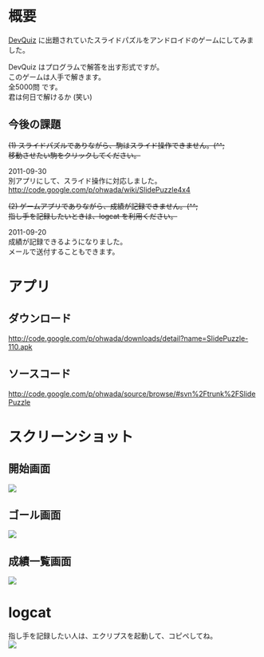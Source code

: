 # 概要 #

[DevQuiz](http://googledevjp.blogspot.com/2011/08/gdd-2011-devquiz.html) に出題されていたスライドパズルをアンドロイドのゲームにしてみました。

DevQuiz はプログラムで解答を出す形式ですが。<br>
このゲームは人手で解きます。<br>
全5000問 です。<br>
君は何日で解けるか (笑い)<br>

<h2>今後の課題</h2>

<del>(1) スライドパズルでありながら、駒はスライド操作できません。(^^;</del> <br>
<del>移動させたい駒をクリックしてください。<br></del>

2011-09-30<br>
別アプリにして、スライド操作に対応しました。<br>
<a href='http://code.google.com/p/ohwada/wiki/SlidePuzzle4x4'>http://code.google.com/p/ohwada/wiki/SlidePuzzle4x4</a>

<del>(2) ゲームアプリでありながら、成績が記録できません。(^^;</del> <br>
<del>指し手を記録したいときは、logcat を利用ください。</del>

2011-09-20<br>
成績が記録できるようになりました。<br>
メールで送付することもできます。<br>

<h1>アプリ</h1>

<h2>ダウンロード</h2>
<a href='http://code.google.com/p/ohwada/downloads/detail?name=SlidePuzzle-110.apk'>http://code.google.com/p/ohwada/downloads/detail?name=SlidePuzzle-110.apk</a>

<h2>ソースコード</h2>
<a href='http://code.google.com/p/ohwada/source/browse/#svn%2Ftrunk%2FSlidePuzzle'>http://code.google.com/p/ohwada/source/browse/#svn%2Ftrunk%2FSlidePuzzle</a>

<h1>スクリーンショット</h1>

<h2>開始画面</h2>
<img src='http://ohwada.googlecode.com/files/20110914slidepuzzle_start.jpg' />

<h2>ゴール画面</h2>
<img src='http://ohwada.googlecode.com/files/20110914slidepuzzle_goal.jpg' />

<h2>成績一覧画面</h2>
<img src='http://ohwada.googlecode.com/files/20110920slidepuzzle_score.png' />

<h1>logcat</h1>
指し手を記録したい人は、エクリプスを起動して、コピペしてね。<br>
<img src='http://ohwada.googlecode.com/files/20110914slidepuzzle_logcat.jpg' />